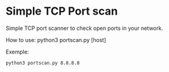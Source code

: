 # Simple TCP Port scan
Simple TCP port scanner to check open ports in your network.

How to use: python3 portscan.py [host]

Exemple: 
~~~bash
python3 portscan.py 8.8.8.8
~~~
